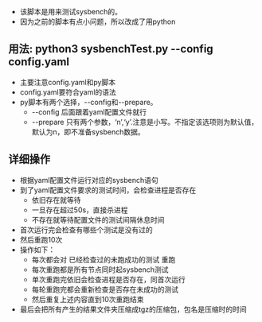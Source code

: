 * 该脚本是用来测试sysbench的。
* 因为之前的脚本有点小问题，所以改成了用python
## 用法: python3 sysbenchTest.py --config config.yaml
* 主要注意config.yaml和py脚本
* config.yaml要符合yaml的语法
* py脚本有两个选择，--config和--prepare。
  * --config 后面跟着yaml配置文件就行
  * --prepare 只有两个参数，‘n’,‘y’.注意是小写。不指定该选项则为默认值，默认为n，即不准备sysbench数据。

## 详细操作
* 根据yaml配置文件运行对应的sysbench语句
* 到了yaml配置文件要求的测试时间，会检查进程是否存在
  * 依旧存在就等待
  * 一旦存在超过50s，直接杀进程
  * 不存在就等待配置文件的测试间隔休息时间
* 首次运行完会检查有哪些个测试是没有过的
* 然后重跑10次
* 操作如下：
  * 每次都会对 已经检查过的未跑成功的测试 重跑
  * 每次重跑都是所有节点同时起sysbench测试
  * 单次重跑完依旧会检查进程是否存在，同首次运行
  * 每轮重跑完都会重新检查是否存在未成功的测试
  * 然后重复上述内容直到10次重跑结束
* 最后会把所有产生的结果文件夹压缩成tgz的压缩包，包名是压缩时的时间

